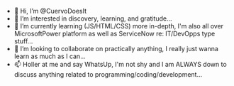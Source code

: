 - 👋 Hi, I’m @CuervoDoesIt
- 👀 I’m interested in discovery, learning, and gratitude...
- 🌱 I’m currently learning (JS/HTML/CSS) more in-depth, I'm also all over MicrosoftPower platform as well as ServiceNow re: IT/DevOpps type stuff...
- 💞️ I’m looking to collaborate on practically anything, I really just wanna learn as much as I can...
- 📫 Holler at me and say WhatsUp, I'm not shy and I am ALWAYS down to discuss anything related to programming/coding/development...

<!---
CuervoDoesIt/KoC is my first repository. I have a passion for completing and maintaining this specific project. Feelsgoodman.
--->
